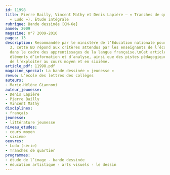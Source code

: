 ```yaml
---
id: 11998
title: Pierre Bailly, Vincent Mathy et Denis Lapière – « Tranches de quartier » (série
  « Ludo »). Étude intégrale
rubrique: Bande dessinée [CM-6e]
annee: 2009
magazine: n°7 2009-2010
pages: 13
description: Recommandée par le ministère de l’Éducation nationale pour le cycle
  3, cette BD répond aux critères attendus par les enseignants de l’école primaire
  dans le cadre des apprentissages de la langue française.\nCet article propose des
  éléments d’information et d’analyse, ainsi que des pistes pédagogiques permettant
  de l’exploiter au cours moyen et en sixième. 
article_pdf: 11998.pdf
magazine_special: La bande dessinée « jeunesse »
revue: L’école des lettres des collèges
auteurs:
- Marie-Hélène Giannoni
auteur_jeunesse:
- Denis Lapière
- Pierre Bailly
- Vincent Mathy
disciplines:
- français
jeunesse:
- littérature jeunesse
niveau_etudes:
- cours moyen
- sixième
oeuvres:
- Ludo (série)
- Tranches de quartier
programmes:
- étude de l’image - bande dessinée
- éducation artistique - arts visuels - le dessin
---
```

